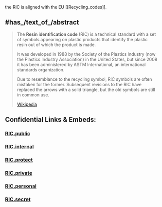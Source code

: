 
the RIC is aligned with the EU [[Recycling_codes]]. 

## #has_/text_of_/abstract 

> The **Resin identification code** (RIC) is a technical standard 
> with a set of symbols appearing on plastic products 
> that identify the plastic resin out of which the product is made. 
> 
> It was developed in 1988 by the Society of the Plastics Industry 
> (now the Plastics Industry Association) in the United States, 
> but since 2008 it has been administered by ASTM International, an international standards organization.
>
> Due to resemblance to the recycling symbol, RIC symbols are often mistaken for the former. 
> Subsequent revisions to the RIC have replaced the arrows with a solid triangle, 
> but the old symbols are still in common use.
>
> [Wikipedia](https://en.wikipedia.org/wiki/Resin%20identification%20code)







## Confidential Links & Embeds: 

### [RIC.public](/_public\chemic\organic/RIC.public.md) 

### [RIC.internal](/_internal\chemic\organic/RIC.internal.md) 

### [RIC.protect](/_protect\chemic\organic/RIC.protect.md) 

### [RIC.private](/_private\chemic\organic/RIC.private.md) 

### [RIC.personal](/_personal\chemic\organic/RIC.personal.md) 

### [RIC.secret](/_secret\chemic\organic/RIC.secret.md)

